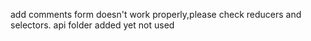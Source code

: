 add comments form doesn't work properly,please check reducers and selectors. api folder added yet not used
